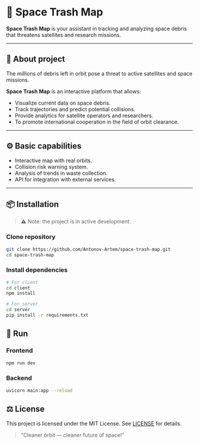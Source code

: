 # 🌌 Space Trash Map

**Space Trash Map** is your assistant in tracking and analyzing space debris that threatens satellites and research missions.

---

## 🚀 About project

The millions of debris left in orbit pose a threat to active satellites and space missions.

**Space Trash Map** is an interactive platform that allows:

- Visualize current data on space debris.
- Track trajectories and predict potential collisions.
- Provide analytics for satellite operators and researchers.
- To promote international cooperation in the field of orbit clearance.

---

## ⚙️ Basic capabilities

- Interactive map with real orbits.
- Collision risk warning system.
- Analysis of trends in waste collection.
- API for integration with external services.

---

## 📦 Installation

> ⚠️ Note: the project is in active development.

### Clone repository

```bash
git clone https://github.com/Antonov-Artem/space-trash-map.git
cd space-trash-map
```

### Install dependencies

```bash
# For client
cd client
npm install

# For server
cd server
pip install -r requirements.txt
```

## 🚀 Run

### Frontend

```bash
npm run dev
```

### Backend

```bash
uvicorn main:app --reload
```

## ⚖️ License

This project is licensed under the MIT License. See [LICENSE](./LICENSE) for details.

> "Cleaner orbit — cleaner future of space!"
